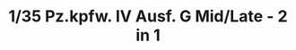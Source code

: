 ---
layout: product
title: "1/35 Pz.kpfw. IV Ausf. G Mid/Late - 2 in 1"
price: "5500" 
desc: "Maketa"
img_path: "/assets/img/BT001.jpg"
brand: "Border Models"
available: false
special_offer: false
new: true
soon: false
cat: "010000"
subcat: "011600"
subsubcat: "0N/A"
sifra: "BT001"
---